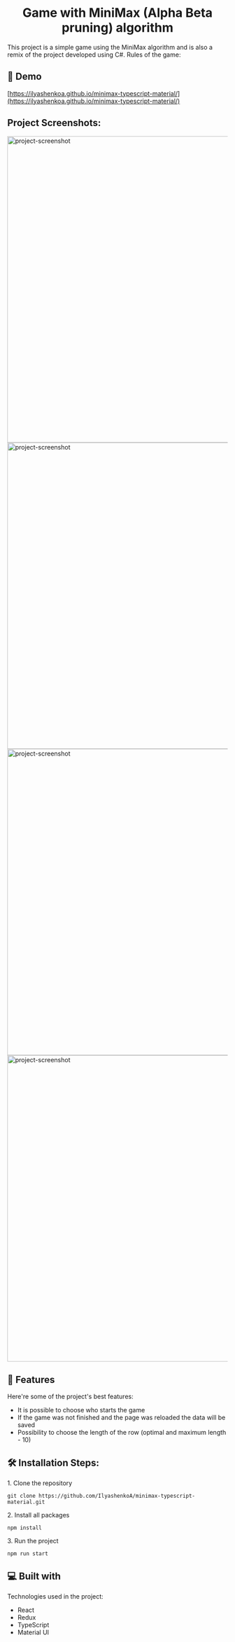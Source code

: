 <h1 align="center" id="title">Game with MiniMax (Alpha Beta pruning) algorithm</h1>

<p id="description">This project is a simple game using the MiniMax algorithm and is also a remix of the project developed using C#. Rules of the game:</p>

<h2>🚀 Demo</h2>

[https://ilyashenkoa.github.io/minimax-typescript-material/](https://ilyashenkoa.github.io/minimax-typescript-material/)

<h2>Project Screenshots:</h2>

<img src="https://i.imgur.com/7qyrF9y.png" alt="project-screenshot" width="700">

<img src="https://i.imgur.com/dztvq3y.png" alt="project-screenshot" width="700">

<img src="https://i.imgur.com/0Efk4G5.png" alt="project-screenshot" width="700">

<img src="https://i.imgur.com/lXmuoIy.png" alt="project-screenshot" width="700">

  
  
<h2>🧐 Features</h2>

Here're some of the project's best features:

*   It is possible to choose who starts the game
*   If the game was not finished and the page was reloaded the data will be saved
*   Possibility to choose the length of the row (optimal and maximum length - 10)

<h2>🛠️ Installation Steps:</h2>

<p>1. Clone the repository</p>

```
git clone https://github.com/IlyashenkoA/minimax-typescript-material.git
```

<p>2. Install all packages</p>

```
npm install
```

<p>3. Run the project</p>

```
npm run start
```

  
  
<h2>💻 Built with</h2>

Technologies used in the project:

*   React
*   Redux
*   TypeScript
*   Material UI
